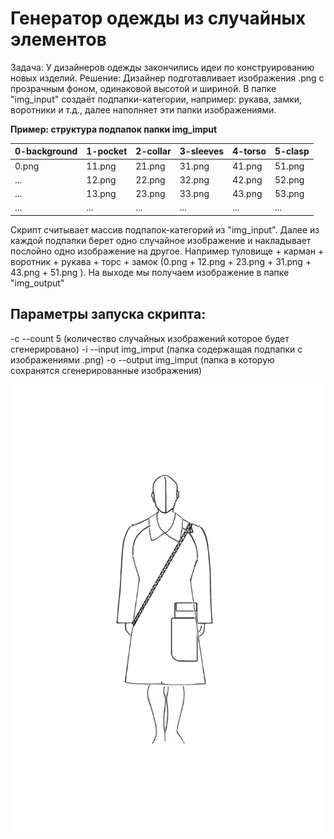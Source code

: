 
# Генератор одежды из случайных элементов
Задача:
У дизайнеров одежды закончились идеи по конструированию новых изделий.
Решение:
Дизайнер подготавливает изображения .png с прозрачным фоном, одинаковой высотой и шириной.
В папке "img_input" создаёт подпапки-категории, например: рукава, замки, воротники и т.д.,
далее наполняет эти папки изображениями.           
                                           
  **Пример:  структура подпапок папки img_imput**
  
 | 0-background | 1-pocket | 2-collar | 3-sleeves | 4-torso | 5-clasp |
 | ------------ | -------- | -------- | --------- | ------- | ------- |
 | 0.png        | 11.png   | 21.png   | 31.png    | 41.png  | 51.png  |
 | ...          | 12.png   | 22.png   | 32.png    | 42.png  | 52.png  | 
 | ...          | 13.png   | 23.png   | 33.png    | 43.png  | 53.png  |
 | ...          | ...      | ...      | ...       | ...     | ...     |

Скрипт считывает массив подпапок-категорий из "img_input".
Далее из каждой подпапки берет одно случайное изображение и накладывает послойно одно изображение на другое.
Например туловище + карман + воротник + рукава + торс + замок (0.png + 12.png + 23.png + 31.png + 43.png + 51.png ).
На выходе мы получаем изображение в папке "img_output"

## Параметры запуска скрипта:

-c --count 5 (количество случайных изображений которое будет сгенерировано)
-i --input img_imput (папка содержащая подпапки с изображениями .png)
-o --output img_imput (папка в которую сохранятся сгенерированные изображения)


![enter image description here](img_output/2019-07-31%2016:19:53.616279/0.png)



